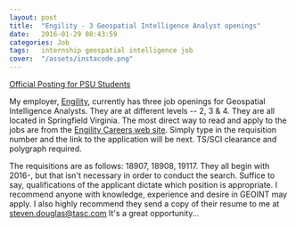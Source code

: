 ```yaml
---
layout: post
title:  "Engility - 3 Geospatial Intelligence Analyst openings"
date:   2016-01-29 08:43:59
categories: Job
tags:	internship geospatial intelligence job
cover:  "/assets/instacode.png"
---
```


[Official Posting for PSU Students][posting]


My employer, [Engility][Engility], currently has three job openings for Geospatial Intelligence Analysts. 
They are at different levels -- 2, 3 & 4. They are all located in Springfield Virginia. 
The most direct way to read and apply to the jobs are from the [Engility Careers web site][Engility Careers].
Simply type in the requisition number and the link to the application will be next. TS/SCI clearance and polygraph required.

The requisitions are as follows: 18907, 18908, 19117. 
They all begin with 2016-, but that isn't necessary in order to conduct the search. 
Suffice to say, qualifications of the applicant dictate which position is appropriate. 
I recommend anyone with knowledge, experience and desire in GEOINT may apply. 
I also highly recommend they send a copy of their resume to me at steven.douglas@tasc.com 
It's a great opportunity...




[Engility]:http://www.engilitycorp.com/
[Engility Careers]:https://careers-engility.icims.com/jobs/intro?hashed=-435772343
[posting]:https://gis.e-education.psu.edu/node/543
